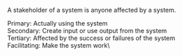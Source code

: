 A stakeholder of a system is anyone affected by a system.

Primary:      Actually using the system\
Secondary:    Create input or use output from the system\
Tertiary:     Affected by the success or failures of the system\
Facilitating: Make the system work\
